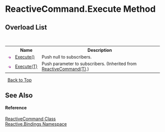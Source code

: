 # ReactiveCommand.Execute Method 
 


## Overload List
&nbsp;<table><tr><th></th><th>Name</th><th>Description</th></tr><tr><td>![Public method](media/pubmethod.gif "Public method")</td><td><a href="8d9193b1-0968-b68d-bca2-b3ed8488c4d7">Execute()</a></td><td>
Push null to subscribers.</td></tr><tr><td>![Public method](media/pubmethod.gif "Public method")</td><td><a href="b8255af4-e12b-dfaf-6caf-8955e29db849">Execute(T)</a></td><td>
Push parameter to subscribers.
 (Inherited from <a href="996d68d9-6a8e-7d1c-9768-d8b6207306f6">ReactiveCommand(T)</a>.)</td></tr></table>&nbsp;
<a href="#reactivecommand.execute-method">Back to Top</a>

## See Also


#### Reference
<a href="65423103-e289-5b38-37cb-288deb1fcdb1">ReactiveCommand Class</a><br /><a href="c3971206-685a-088e-bb60-d89f59135b99">Reactive.Bindings Namespace</a><br />